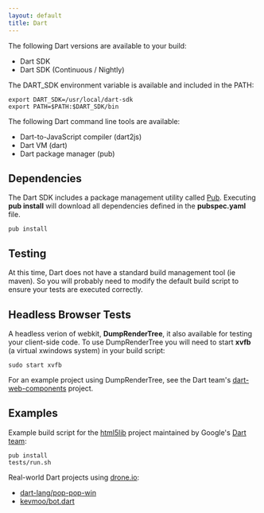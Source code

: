 ```yaml
---
layout: default
title: Dart
---
```


The following Dart versions are available to your build:

* Dart SDK
* Dart SDK (Continuous / Nightly)

The DART_SDK environment variable is available and included in the PATH:

```
export DART_SDK=/usr/local/dart-sdk
export PATH=$PATH:$DART_SDK/bin
```
The following Dart command line tools are available:

* Dart-to-JavaScript compiler (dart2js)
* Dart VM (dart)
* Dart package manager (pub)

## Dependencies

The Dart SDK includes a package management utility called [Pub](http://www.dartlang.org/docs/pub-package-manager/).
Executing **pub install** will download all dependencies defined in the **pubspec.yaml** file.

```
pub install
```

## Testing

At this time, Dart does not have a standard build management tool (ie maven).
So you will probably need to modify the default build script to ensure your
tests are executed correctly.

## Headless Browser Tests

A headless verion of webkit, **DumpRenderTree**, it also available for testing
your client-side code. To use DumpRenderTree you will need to start **xvfb** (a virtual xwindows system)
in your build script:

```
sudo start xvfb
```

For an example project using DumpRenderTree, see the Dart team's
[dart-web-components](https://github.com/dart-lang/dart-web-components) project.

## Examples

Example build script for the [html5lib](https://github.com/dart-lang/html5lib)
project maintained by Google's [Dart team](https://github.com/dart-lang):

```
pub install
tests/run.sh
```

Real-world Dart projects using [drone.io](https://drone.io):

* [dart-lang/pop-pop-win](https://github.com/dart-lang/pop-pop-win)
* [kevmoo/bot.dart](https://drone.io/kevmoo/bot.dart/script/config)
